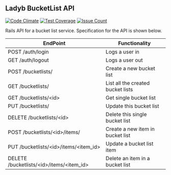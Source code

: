 ## Ladyb BucketList API
[![Code Climate](https://codeclimate.com/github/andela-bebowe/ladyb_bucketlist/badges/gpa.svg)](https://codeclimate.com/github/andela-bebowe/ladyb_bucketlist)
[![Test Coverage](https://codeclimate.com/github/andela-bebowe/ladyb_bucketlist/badges/coverage.svg)](https://codeclimate.com/github/andela-bebowe/ladyb_bucketlist/coverage)
[![Issue Count](https://codeclimate.com/github/andela-bebowe/ladyb_bucketlist/badges/issue_count.svg)](https://codeclimate.com/github/andela-bebowe/ladyb_bucketlist)

Rails API for a bucket list service. Specification for the API is shown below.

| EndPoint                                             | Functionality                     |
|------------------------------------------------------|-----------------------------------|
| POST /auth/login                                     | Logs a user in                    |
| GET /auth/logout                                     | Logs a user out                   |
| POST /bucketlists/                                   | Create a new bucket list          |
| GET /bucketlists/                                    | List all the created bucket lists |
| GET /bucketlists/&lt;id&gt;                          | Get single bucket list            |
| PUT /bucketlists/                                    | Update this bucket list           |
| DELETE /bucketlists/&lt;id&gt;                       | Delete this single bucket list    |
| POST /bucketlists/&lt;id&gt;/items/                  | Create a new item in bucket list  |
| PUT /bucketlists/&lt;id&gt;/items/&lt;item_id&gt;    | Update a bucket list item         |
| DELETE /bucketlists/&lt;id&gt;/items/&lt;item_id&gt; | Delete an item in a bucket list   |
